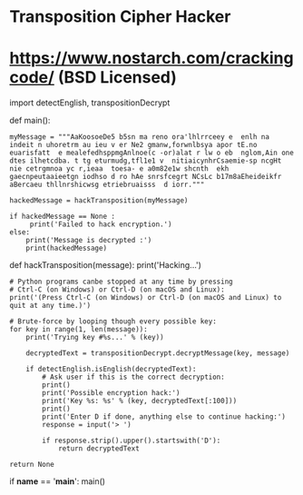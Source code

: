 # Transposition Cipher Hacker
# https://www.nostarch.com/crackingcode/ (BSD Licensed)

import detectEnglish, transpositionDecrypt

def main():

    myMessage = """AaKoosoeDe5 b5sn ma reno ora'lhlrrceey e  enlh na  indeit n uhoretrm au ieu v er Ne2 gmanw,forwnlbsya apor tE.no euarisfatt  e mealefedhsppmgAnlnoe(c -or)alat r lw o eb  nglom,Ain one dtes ilhetcdba. t tg eturmudg,tfl1e1 v  nitiaicynhrCsaemie-sp ncgHt nie cetrgmnoa yc r,ieaa  toesa- e a0m82e1w shcnth  ekh gaecnpeutaaieetgn iodhso d ro hAe snrsfcegrt NCsLc b17m8aEheideikfr aBercaeu thllnrshicwsg etriebruaisss  d iorr."""

    hackedMessage = hackTransposition(myMessage)

    if hackedMessage == None :
         print('Failed to hack encryption.')
    else:
        print('Message is decrypted :')
        print(hackedMessage)

def hackTransposition(message):
    print('Hacking...')

    # Python programs canbe stopped at any time by pressing
    # Ctrl-C (on Windows) or Ctrl-D (on macOS and Linux):
    print('(Press Ctrl-C (on Windows) or Ctrl-D (on macOS and Linux) to quit at any time.)')

    # Brute-force by looping though every possible key:
    for key in range(1, len(message)):
        print('Trying key #%s...' % (key))

        decryptedText = transpositionDecrypt.decryptMessage(key, message)

        if detectEnglish.isEnglish(decryptedText):
            # Ask user if this is the correct decryption:
            print()
            print('Possible encryption hack:')
            print('Key %s: %s' % (key, decryptedText[:100]))
            print()
            print('Enter D if done, anything else to continue hacking:')
            response = input('> ')

            if response.strip().upper().startswith('D'):
                return decryptedText

    return None

if __name__ == '__main__':
    main()